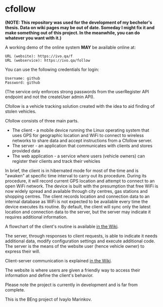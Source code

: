 cfollow
=======

**(NOTE: This repository was used for the development of my bechelor's thesis. Data on wiki pages may be out of date. Someday I might fix it and make something out of this project. In the meanwhile, you can do whatever you want with it.)**

A working demo of the online system **MAY** be available online at:

    URL (website): https://ivo.qa/f
    URL (webservice): https://ivo.qa/follow

You can use the following credentials for login:

    Username: github
    Password: github
    
(The service only enforces strong passwords from the userRegister API endpoint and not the createUser admin API).

Cfollow is a vehicle tracking solution created with the idea to aid finding of stolen vehicles.

Cfollow consists of three main parts.
 - The client - a mobile device running the Linux operating system that uses GPS for geographic location and WiFi to connect to wireless networks to share data and accept instructions from a Cfollow server.
 - The server - an application that communicates with clients and stores provided data
 - The web application - a service where users (vehicle owners) can register their clients and track their vehicles

In brief, the client is in hibernated mode for most of the time and is "awaken" at specific time interval to carry out its procedure. During its procedure, it will record current GPS location and attempt to connect to an open WiFi network. The device is built with the presumption that free WiFi is now widely spread and available through city centres, gas stations and shopping centres. The client records location and connection data to an internal database as WiFi is not expected to be available every time the device executes its routine. By default, the client will sync only the latest location and connection data to the server, but the server may indicate it requires additional information.

A flowchart of the client's routine is available [in the Wiki](https://github.com/ivaivalous/cfollow/wiki/Cfollow-client-workflow).

The server, through responses to client requests, is able to indicate it needs additional data, modify configuration settings and execute additional code. The server is the means of the website user (hence vehicle owner) to express their will. 

Client-server communication is explained [in the Wiki](https://github.com/ivaivalous/cfollow/wiki/Communications-Design).

The website is where users are given a friendly way to access their information and define the client's behavior.

Please note the project is currently in development and is far from complete. 

This is the BEng project of Ivaylo Marinkov.
